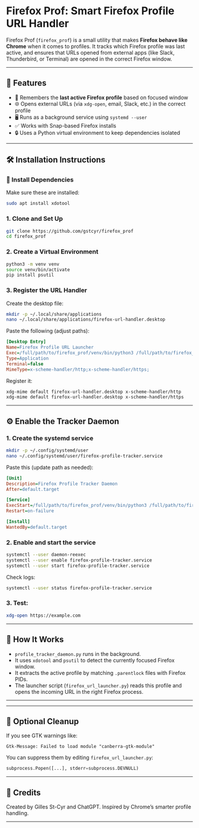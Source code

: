 # Firefox Prof: Smart Firefox Profile URL Handler

Firefox Prof (`firefox_prof`) is a small utility that makes **Firefox behave like Chrome** when it comes to profiles. It tracks which Firefox profile was last active, and ensures that URLs opened from external apps (like Slack, Thunderbird, or Terminal) are opened in the correct Firefox window.

---

## 🚀 Features

- 📌 Remembers the **last active Firefox profile** based on focused window
- 🌐 Opens external URLs (via `xdg-open`, email, Slack, etc.) in the correct profile
- 🖥️ Runs as a background service using `systemd --user`
- ✅ Works with Snap-based Firefox installs
- 🔒 Uses a Python virtual environment to keep dependencies isolated

---

## 🛠️ Installation Instructions


### 🐧 Install Dependencies

Make sure these are installed:

```bash
sudo apt install xdotool
```

### 1. Clone and Set Up

```bash
git clone https://github.com/gstcyr/firefox_prof
cd firefox_prof
```

### 2. Create a Virtual Environment

```bash
python3 -m venv venv
source venv/bin/activate
pip install psutil
```

### 3. Register the URL Handler

Create the desktop file:

```bash
mkdir -p ~/.local/share/applications
nano ~/.local/share/applications/firefox-url-handler.desktop
```

Paste the following (adjust paths):

```ini
[Desktop Entry]
Name=Firefox Profile URL Launcher
Exec=/full/path/to/firefox_prof/venv/bin/python3 /full/path/to/firefox_prof/firefox_url_launcher.py %u
Type=Application
Terminal=false
MimeType=x-scheme-handler/http;x-scheme-handler/https;
```

Register it:

```bash
xdg-mime default firefox-url-handler.desktop x-scheme-handler/http
xdg-mime default firefox-url-handler.desktop x-scheme-handler/https
```

---

## ⚙️ Enable the Tracker Daemon

### 1. Create the systemd service

```bash
mkdir -p ~/.config/systemd/user
nano ~/.config/systemd/user/firefox-profile-tracker.service
```

Paste this (update path as needed):

```ini
[Unit]
Description=Firefox Profile Tracker Daemon
After=default.target

[Service]
ExecStart=/full/path/to/firefox_prof/venv/bin/python3 /full/path/to/firefox_prof/profile_tracker_daemon.py
Restart=on-failure

[Install]
WantedBy=default.target
```

### 2. Enable and start the service

```bash
systemctl --user daemon-reexec
systemctl --user enable firefox-profile-tracker.service
systemctl --user start firefox-profile-tracker.service
```

Check logs:
```bash
systemctl --user status firefox-profile-tracker.service
```

### 3. Test:

```bash
xdg-open https://example.com
```

---

## 🧪 How It Works

- `profile_tracker_daemon.py` runs in the background.
- It uses `xdotool` and `psutil` to detect the currently focused Firefox window.
- It extracts the active profile by matching `.parentlock` files with Firefox PIDs.
- The launcher script (`firefox_url_launcher.py`) reads this profile and opens the incoming URL in the right Firefox process.

---


---

## 🧹 Optional Cleanup

If you see GTK warnings like:

```
Gtk-Message: Failed to load module "canberra-gtk-module"
```

You can suppress them by editing `firefox_url_launcher.py`:

```python
subprocess.Popen([...], stderr=subprocess.DEVNULL)
```

---

## 🙌 Credits

Created by Gilles St-Cyr and ChatGPT. Inspired by Chrome’s smarter profile handling.

---